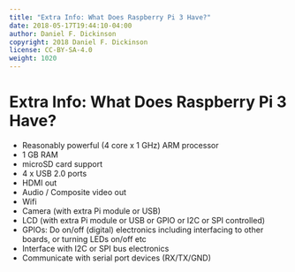 ```yaml
---
title: "Extra Info: What Does Raspberry Pi 3 Have?"
date: 2018-05-17T19:44:10-04:00
author: Daniel F. Dickinson
copyright: 2018 Daniel F. Dickinson
license: CC-BY-SA-4.0
weight: 1020
---
```

# Extra Info: What Does Raspberry Pi 3 Have?

  * Reasonably powerful (4 core x 1 GHz) ARM processor
  * 1 GB RAM
  * microSD card support
  * 4 x USB 2.0 ports
  * HDMI out
  * Audio / Composite video out
  * Wifi
  * Camera (with extra Pi module or USB)
  * LCD (with extra Pi module or USB or GPIO or I2C or SPI controlled)
  * GPIOs: Do on/off (digital) electronics including interfacing to other boards, or turning LEDs on/off etc
  * Interface with I2C or SPI bus electronics
  * Communicate with serial port devices (RX/TX/GND)
